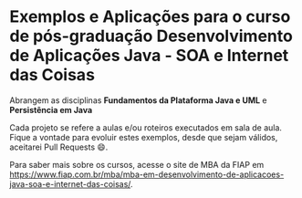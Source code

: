 # Exemplos e Aplicações para o curso de pós-graduação Desenvolvimento de Aplicações Java - SOA e Internet das Coisas

Abrangem as disciplinas **Fundamentos da Plataforma Java e UML** e **Persistência em Java**

Cada projeto se refere a aulas e/ou roteiros executados em sala de aula.
Fique a vontade para evoluir estes exemplos, desde que sejam válidos, aceitarei Pull Requests :smile:.

Para saber mais sobre os cursos, acesse o site de MBA da FIAP em https://www.fiap.com.br/mba/mba-em-desenvolvimento-de-aplicacoes-java-soa-e-internet-das-coisas/.
